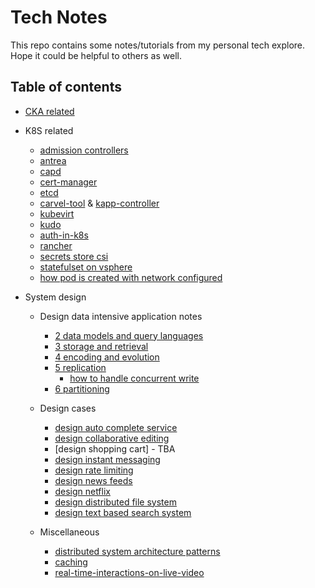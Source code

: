 # Tech Notes

This repo contains some notes/tutorials from my personal tech explore. Hope it could be helpful to others as well.

## Table of contents

- [CKA related](cka)

- K8S related
  - [admission controllers](k8s/explore-admission-controllers/explore-admission-controllers.md)
  - [antrea](k8s/explore-antrea/explore-antrea.md)
  - [capd](k8s/explore-capd/explore-capd.md)
  - [cert-manager](k8s/explore-cert-manager/explore-cert-manager.md)
  - [etcd](k8s/explore-etcd/readme.md)
  - [carvel-tool](k8s/explore-k14s/readme.md) & [kapp-controller](k8s/explore-kapp-controller/readme.md)
  - [kubevirt](k8s/explore-kubevirt/explore-kubevirt.md)
  - [kudo](k8s/explore-kudo/explore-kudo.md)
  - [auth-in-k8s](k8s/explore-pinniped/auth-in-k8s.md)
  - [rancher](k8s/explore-rancher/explore-rancher.md)
  - [secrets store csi](k8s/explore-secrets-store-csi/explore-secrets-store-csi.md)
  - [statefulset on vsphere](k8s/explore-statefulset-on-vsphere/explore-statefulset-on-vsphere.md)
  - [how pod is created with network configured](k8s/how-pod-created-with-network-configured/readme.md)

- System design
  - Design data intensive application notes
    - [2 data models and query languages](system-design/2-data-models-and-query-languages/how-tree-is-stored-in-database.md)
    - [3 storage and retrieval](system-design/3-storage-and-retrieval/readme.md)
    - [4 encoding and evolution](system-design/4-encoding-and-evolution/readme.md)
    - [5 replication](system-design/5-replication/readme.md)
      - [how to handle concurrent write](system-design/5-replication/how-to-handle-concurrent-write.md)
    - [6 partitioning](system-design/6-partitioning/readme.md)

  - Design cases
    - [design auto complete service](system-design/topics/auto-complete-service/readme.md)
    - [design collaborative editing](system-design/topics/how-collaborative-editing-work/readme.md)
    - [design shopping cart] - TBA
    - [design instant messaging](system-design/topics/instant-messaging-system/readme.md)
    - [design rate limiting](system-design/topics/rate-limiting/readme.md)
    - [design news feeds](system-design/topics/news-feeds/readme.md)
    - [design netflix](system-design/topics/netflix/readme.md)
    - [design distributed file system](system-design/topics/distributed-file-system/readme.md)
    - [design text based search system](system-design/topics/text-based-search/readme.md)

  - Miscellaneous
    - [distributed system architecture patterns](./system-design/distributed-system-architectural-patterns/readme.md)
    - [caching](system-design/topics/caching/readme.md)
    - [real-time-interactions-on-live-video](system-design/topics/real-time-interactions-on-live-video/readme.md)
